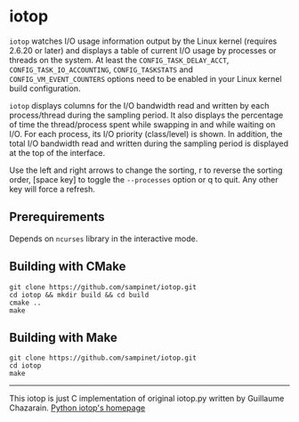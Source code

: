 iotop
===

`iotop` watches I/O usage information output by the Linux kernel (requires 2.6.20 or later) and displays a table of current I/O usage by processes or threads on the system. At least the `CONFIG_TASK_DELAY_ACCT`, `CONFIG_TASK_IO_ACCOUNTING`, `CONFIG_TASKSTATS` and `CONFIG_VM_EVENT_COUNTERS` options need to be enabled in your Linux kernel build configuration.

`iotop` displays columns for the I/O bandwidth read and written by each process/thread during the sampling period. It also displays the percentage of time the thread/process spent while swapping in and while waiting on I/O. For each process, its I/O priority (class/level) is shown. In addition, the total  I/O bandwidth read and written during the sampling period is displayed at the top of the interface.

Use  the  left  and  right  arrows to change the sorting, r to reverse the sorting order, [space key] to toggle the `--processes` option or q to quit. Any other key will force a refresh.

Prerequirements
---

Depends on `ncurses` library in the interactive mode.

Building with CMake
---

    git clone https://github.com/sampinet/iotop.git
    cd iotop && mkdir build && cd build
    cmake ..
    make
    
Building with Make
---

    git clone https://github.com/sampinet/iotop.git
    cd iotop
    make
    
---

This iotop is just C implementation of original iotop.py written by Guillaume Chazarain.
[Python iotop's homepage](http://guichaz.free.fr/iotop/)

